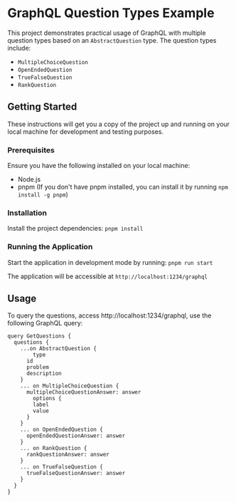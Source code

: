 # GraphQL Question Types Example

This project demonstrates practical usage of GraphQL with multiple question types based on an `AbstractQuestion` type. The question types include:

- `MultipleChoiceQuestion`
- `OpenEndedQuestion`
- `TrueFalseQuestion`
- `RankQuestion`

## Getting Started

These instructions will get you a copy of the project up and running on your local machine for development and testing purposes.

### Prerequisites

Ensure you have the following installed on your local machine:

- Node.js
- pnpm (If you don't have pnpm installed, you can install it by running `npm install -g pnpm`)

### Installation
Install the project dependencies: `pnpm install`

### Running the Application

Start the application in development mode by running: `pnpm run start`

The application will be accessible at `http://localhost:1234/graphql`

## Usage

To query the questions, access http://localhost:1234/graphql, use the following GraphQL query:
```gql
query GetQuestions {
  questions {
    ...on AbstractQuestion {
    	type
      id
      problem
      description
    }
    ... on MultipleChoiceQuestion {
      multipleChoiceQuestionAnswer: answer
    	options {
        label
        value
      }
    }
    ... on OpenEndedQuestion {
      openEndedQuestionAnswer: answer
    }
  	... on RankQuestion {
      rankQuestionAnswer: answer
    }
    ... on TrueFalseQuestion {
      trueFalseQuestionAnswer: answer
    }
  }
}
```
